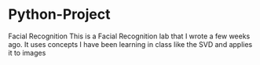 # Python-Project
Facial Recognition
This is a Facial Recognition lab that I wrote a few weeks ago. It uses concepts I have been learning in class like the SVD and applies it to images
